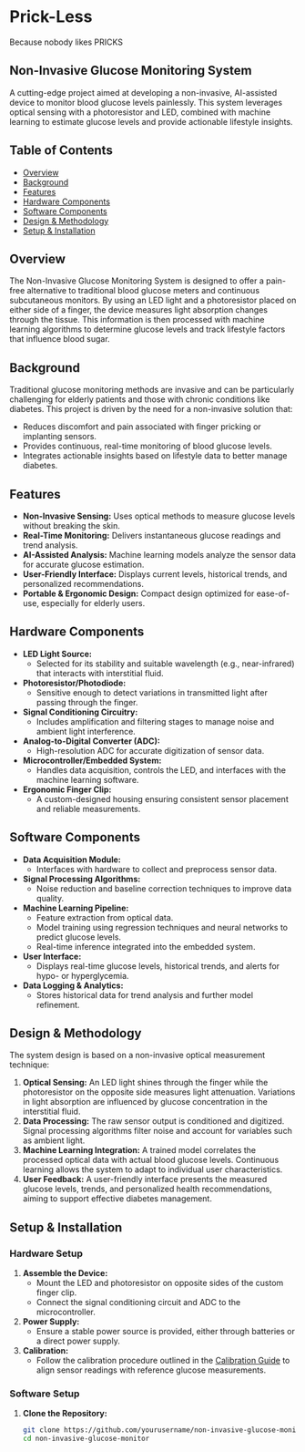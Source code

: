 # Prick-Less
Because nobody likes PRICKS



## Non-Invasive Glucose Monitoring System

A cutting-edge project aimed at developing a non-invasive, AI-assisted device to monitor blood glucose levels painlessly. This system leverages optical sensing with a photoresistor and LED, combined with machine learning to estimate glucose levels and provide actionable lifestyle insights.

## Table of Contents

- [Overview](#overview)
- [Background](#background)
- [Features](#features)
- [Hardware Components](#hardware-components)
- [Software Components](#software-components)
- [Design & Methodology](#design--methodology)
- [Setup & Installation](#setup--installation)

## Overview

The Non-Invasive Glucose Monitoring System is designed to offer a pain-free alternative to traditional blood glucose meters and continuous subcutaneous monitors. By using an LED light and a photoresistor placed on either side of a finger, the device measures light absorption changes through the tissue. This information is then processed with machine learning algorithms to determine glucose levels and track lifestyle factors that influence blood sugar.

## Background

Traditional glucose monitoring methods are invasive and can be particularly challenging for elderly patients and those with chronic conditions like diabetes. This project is driven by the need for a non-invasive solution that:
- Reduces discomfort and pain associated with finger pricking or implanting sensors.
- Provides continuous, real-time monitoring of blood glucose levels.
- Integrates actionable insights based on lifestyle data to better manage diabetes.

## Features

- **Non-Invasive Sensing:** Uses optical methods to measure glucose levels without breaking the skin.
- **Real-Time Monitoring:** Delivers instantaneous glucose readings and trend analysis.
- **AI-Assisted Analysis:** Machine learning models analyze the sensor data for accurate glucose estimation.
- **User-Friendly Interface:** Displays current levels, historical trends, and personalized recommendations.
- **Portable & Ergonomic Design:** Compact design optimized for ease-of-use, especially for elderly users.

## Hardware Components

- **LED Light Source:**
  - Selected for its stability and suitable wavelength (e.g., near-infrared) that interacts with interstitial fluid.
- **Photoresistor/Photodiode:**
  - Sensitive enough to detect variations in transmitted light after passing through the finger.
- **Signal Conditioning Circuitry:**
  - Includes amplification and filtering stages to manage noise and ambient light interference.
- **Analog-to-Digital Converter (ADC):**
  - High-resolution ADC for accurate digitization of sensor data.
- **Microcontroller/Embedded System:**
  - Handles data acquisition, controls the LED, and interfaces with the machine learning software.
- **Ergonomic Finger Clip:**
  - A custom-designed housing ensuring consistent sensor placement and reliable measurements.

## Software Components

- **Data Acquisition Module:**
  - Interfaces with hardware to collect and preprocess sensor data.
- **Signal Processing Algorithms:**
  - Noise reduction and baseline correction techniques to improve data quality.
- **Machine Learning Pipeline:**
  - Feature extraction from optical data.
  - Model training using regression techniques and neural networks to predict glucose levels.
  - Real-time inference integrated into the embedded system.
- **User Interface:**
  - Displays real-time glucose levels, historical trends, and alerts for hypo- or hyperglycemia.
- **Data Logging & Analytics:**
  - Stores historical data for trend analysis and further model refinement.

## Design & Methodology

The system design is based on a non-invasive optical measurement technique:
1. **Optical Sensing:**
   An LED light shines through the finger while the photoresistor on the opposite side measures light attenuation. Variations in light absorption are influenced by glucose concentration in the interstitial fluid.
2. **Data Processing:**
   The raw sensor output is conditioned and digitized. Signal processing algorithms filter noise and account for variables such as ambient light.
3. **Machine Learning Integration:**
   A trained model correlates the processed optical data with actual blood glucose levels. Continuous learning allows the system to adapt to individual user characteristics.
4. **User Feedback:**
   A user-friendly interface presents the measured glucose levels, trends, and personalized health recommendations, aiming to support effective diabetes management.

## Setup & Installation

### Hardware Setup

1. **Assemble the Device:**
   - Mount the LED and photoresistor on opposite sides of the custom finger clip.
   - Connect the signal conditioning circuit and ADC to the microcontroller.
2. **Power Supply:**
   - Ensure a stable power source is provided, either through batteries or a direct power supply.
3. **Calibration:**
   - Follow the calibration procedure outlined in the [Calibration Guide](docs/calibration.md) to align sensor readings with reference glucose measurements.

### Software Setup

1. **Clone the Repository:**
   ```bash
   git clone https://github.com/yourusername/non-invasive-glucose-monitor.git
   cd non-invasive-glucose-monitor

